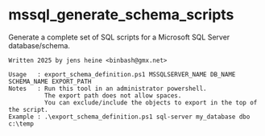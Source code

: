 # mssql_generate_schema_scripts
Generate a complete set of SQL scripts for a Microsoft SQL Server database/schema.

```
Written 2025 by jens heine <binbash@gmx.net>

Usage   : export_schema_definition.ps1 MSSQLSERVER_NAME DB_NAME SCHEMA_NAME EXPORT_PATH
Notes   : Run this tool in an administrator powershell.
          The export path does not allow spaces.
          You can exclude/include the objects to export in the top of the script.
Example : .\export_schema_definition.ps1 sql-server my_database dbo c:\temp
```
